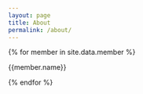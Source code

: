 ```yaml
---
layout: page
title: About
permalink: /about/
---
```


{% for member in site.data.member %}

{{member.name}}

{% endfor %}
